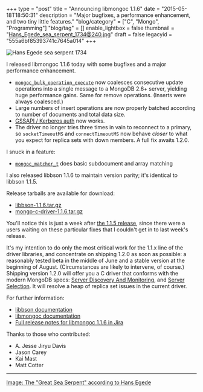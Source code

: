 +++
type = "post"
title = "Announcing libmongoc 1.1.6"
date = "2015-05-18T18:50:31"
description = "Major bugfixes, a performance enhancement, and two tiny little features."
"blog/category" = ["C", "Mongo", "Programming"]
"blog/tag" = []
enable_lightbox = false
thumbnail = "Hans_Egede_sea_serpent_1734@240.jpg"
draft = false
legacyid = "555a6bf85393741c7645a014"
+++

<p><img style="display:block; margin-left:auto; margin-right:auto;" src="Hans_Egede_sea_serpent_1734.jpg" alt="Hans Egede sea serpent 1734" title="Hans Egede sea serpent 1734" /></p>
<p>I released libmongoc 1.1.6 today with some bugfixes and a major performance enhancement.</p>
<ul>
<li><a href="http://api.mongodb.org/c/current/mongoc_bulk_operation_execute.html"><code>mongoc_bulk_operation_execute</code></a> now coalesces consecutive update operations
  into a single message to a MongoDB 2.6+ server, yielding huge performance
  gains. Same for remove operations. (Inserts were always coalesced.)</li>
<li>Large numbers of insert operations are now properly batched according to
  number of documents and total data size.</li>
<li><a href="http://api.mongodb.org/c/current/authentication.html#kerberos">GSSAPI / Kerberos auth</a> now works.</li>
<li>The driver no longer tries three times in vain to reconnect to a primary,
  so <code>socketTimeoutMS</code> and <code>connectTimeoutMS</code> now behave <em>closer</em> to what you
  expect for replica sets with down members. A full fix awaits 1.2.0.</li>
</ul>
<p>I snuck in a feature:</p>
<ul>
<li><a href="http://api.mongodb.org/c/current/mongoc_matcher_t.html"><code>mongoc_matcher_t</code></a> does basic subdocument and array matching</li>
</ul>
<p>I also released libbson 1.1.6 to maintain version parity; it's identical to libbson 1.1.5.</p>
<p>Release tarballs are available for download:</p>
<ul>
<li><a href="https://github.com/mongodb/libbson/releases/download/1.1.6/libbson-1.1.6.tar.gz">libbson-1.1.6.tar.gz</a></li>
<li><a href="https://github.com/mongodb/mongo-c-driver/releases/download/1.1.6/mongo-c-driver-1.1.6.tar.gz">mongo-c-driver-1.1.6.tar.gz</a></li>
</ul>
<p>You'll notice this is just a week after <a href="/blog/announcing-libbson-and-libmongoc-1-1-5/">the 1.1.5 release</a>, since there were a users waiting on these particular fixes that I couldn't get in to last week's release.</p>
<p>It's my intention to do only the most critical work for the 1.1.x line of the driver libraries, and concentrate on shipping 1.2.0 as soon as possible: a reasonably tested beta in the middle of June and a stable version at the beginning of August. (Circumstances are likely to intervene, of course.) Shipping version 1.2.0 will offer you a C driver that conforms with the modern MongoDB specs: <a href="http://www.mongodb.com/blog/post/server-discovery-and-monitoring-next-generation-mongodb-drivers">Server Discovery And Monitoring</a>, and <a href="http://www.mongodb.com/blog/post/server-selection-next-generation-mongodb-drivers">Server Selection</a>. It will resolve a heap of replica set issues in the current driver.</p>
<p>For further information:</p>
<ul>
<li><a href="https://api.mongodb.org/libbson/current/">libbson documentation</a></li>
<li><a href="http://api.mongodb.org/c/current/">libmongoc documentation</a></li>
<li><a href="https://jira.mongodb.org/secure/ReleaseNote.jspa?projectId=10030&amp;version=15434">Full release notes for libmongoc 1.1.6 in Jira</a></li>
</ul>
<p>Thanks to those who contributed:</p>
<ul>
<li>A. Jesse Jiryu Davis</li>
<li>Jason Carey</li>
<li>Kai Mast</li>
<li>Matt Cotter</li>
</ul>
<hr />
<p><a href="http://en.wikipedia.org/wiki/File:Hans_Egede_1734_sea_serpent.jpg">Image: The "Great Sea Serpent" according to Hans Egede</a></p>
    